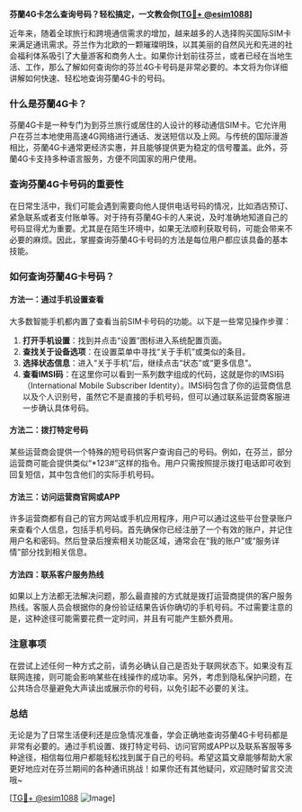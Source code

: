 **芬蘭4G卡怎么查询号码？轻松搞定，一文教会你[[TG💪+ @esim1088](https://t.me/s/esim1088)]**

近年来，随着全球旅行和跨境通信需求的增加，越来越多的人选择购买国际SIM卡来满足通讯需求。芬兰作为北欧的一颗璀璨明珠，以其美丽的自然风光和先进的社会福利体系吸引了大量游客和商务人士。如果你计划前往芬兰，或者已经在当地生活、工作，那么了解如何查询你的芬兰4G卡号码是非常必要的。本文将为你详细讲解如何快速、轻松地查询芬蘭4G卡的号码。

### 什么是芬蘭4G卡？

芬蘭4G卡是一种专门为到芬兰旅行或居住的人设计的移动通信SIM卡。它允许用户在芬兰本地使用高速4G网络进行通话、发送短信以及上网。与传统的国际漫游相比，芬蘭4G卡通常更经济实惠，并且能够提供更为稳定的信号覆盖。此外，芬蘭4G卡支持多种语言服务，方便不同国家的用户使用。

### 查询芬蘭4G卡号码的重要性

在日常生活中，我们可能会遇到需要向他人提供电话号码的情况，比如酒店预订、紧急联系或者支付账单等。对于持有芬蘭4G卡的人来说，及时准确地知道自己的号码显得尤为重要。尤其是在陌生环境中，如果无法顺利获取号码，可能会带来不必要的麻烦。因此，掌握查询芬蘭4G卡号码的方法是每位用户都应该具备的基本技能。

### 如何查询芬蘭4G卡号码？

#### 方法一：通过手机设置查看
大多数智能手机都内置了查看当前SIM卡号码的功能。以下是一些常见操作步骤：

1. **打开手机设置**：找到并点击“设置”图标进入系统配置页面。
2. **查找关于设备选项**：在设置菜单中寻找“关于手机”或类似的条目。
3. **选择状态信息**：进入“关于手机”后，继续点击“状态”或“更多信息”。
4. **查看IMSI码**：在这里你可以看到一系列数字组成的代码，这就是你的IMSI码（International Mobile Subscriber Identity）。IMSI码包含了你的运营商信息以及个人识别号，虽然它不是直接的手机号码，但可以通过联系运营商客服进一步确认具体号码。

#### 方法二：拨打特定号码
某些运营商会提供一个特殊的短号码供客户查询自己的号码。例如，在芬兰，部分运营商可能会提供类似“*123#”这样的指令。用户只需按照提示拨打电话即可收到回复短信，其中包含他们的实际手机号码。

#### 方法三：访问运营商官网或APP
许多运营商都有自己的官方网站或手机应用程序，用户可以通过这些平台登录账户来查看个人信息，包括手机号码。首先确保你已经注册了一个有效的账户，并记住用户名和密码。然后登录后搜索相关功能区域，通常会在“我的账户”或“服务详情”部分找到相关信息。

#### 方法四：联系客户服务热线
如果以上方法都无法解决问题，那么最直接的方式就是拨打运营商提供的客户服务热线。客服人员会根据你的身份验证结果告诉你确切的手机号码。不过需要注意的是，这种途径可能需要花费一定时间，并且有可能产生额外费用。

### 注意事项
在尝试上述任何一种方式之前，请务必确认自己是否处于联网状态下。如果没有互联网连接，则可能会影响某些在线操作的成功率。另外，考虑到隐私保护问题，在公共场合尽量避免大声读出或展示你的号码，以免引起不必要的关注。

### 总结

无论是为了日常生活便利还是应急情况准备，学会正确地查询芬蘭4G卡号码都是非常有必要的。通过手机设置、拨打特定号码、访问官网或APP以及联系客服等多种途径，相信每位用户都能轻松找到属于自己的号码。希望这篇文章能够帮助大家更好地应对在芬兰期间的各种通讯挑战！如果你还有其他疑问，欢迎随时留言交流哦~

[[TG💪+ @esim1088](https://t.me/s/esim1088) ![Image](https://i.postimg.cc/4NQfJmqS/Snipaste-2025-05-13-00-14-12.png)]